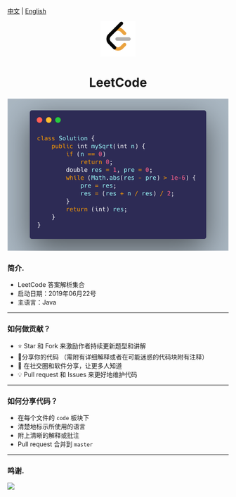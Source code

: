 [中文](README_CN.md) | [English](README_EN.md)

<div align="center">
  <a href="">
    <img src="logo.png"  width="80px" height="80px">
  </a>
  <h1 align="center">
    LeetCode
  </h1>
</div>


<div align="center">
  <img src="ss.png">

</div>

### 简介.

- LeetCode 答案解析集合
- 启动日期：2019年06月22号
- 主语言：Java

---

### 如何做贡献？

- :star: Star 和 Fork 来激励作者持续更新题型和讲解
- :hammer:分享你的代码 （需附有详细解释或者在可能迷惑的代码块附有注释）
- :tada: 在社交圈和软件分享，让更多人知道
- :bulb: Pull request 和 Issues 来更好地维护代码

---

### 如何分享代码？

- 在每个文件的 `code` 板块下
- 清楚地标示所使用的语言
- 附上清晰的解释或批注
- Pull request 合并到 `master`

---

### 鸣谢.

<a href="https://github.com/Mint-io">
    <img src="https://avatars1.githubusercontent.com/u/52114394?s=400&v=4" width="30px">
</a> 
